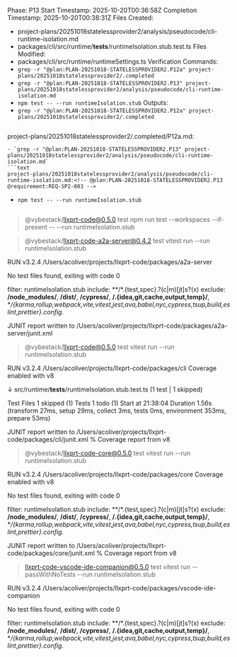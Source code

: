 <!-- @plan:PLAN-20251018-STATELESSPROVIDER2.P13 @requirement:REQ-SP2-003 -->
Phase: P13
Start Timestamp: 2025-10-20T00:36:58Z
Completion Timestamp: 2025-10-20T00:38:31Z
Files Created:
- project-plans/20251018statelessprovider2/analysis/pseudocode/cli-runtime-isolation.md
- packages/cli/src/runtime/__tests__/runtimeIsolation.stub.test.ts
Files Modified:
- packages/cli/src/runtime/runtimeSettings.ts
Verification Commands:
- `grep -r "@plan:PLAN-20251018-STATELESSPROVIDER2.P12a" project-plans/20251018statelessprovider2/.completed`
- `grep -r "@plan:PLAN-20251018-STATELESSPROVIDER2.P13" project-plans/20251018statelessprovider2/analysis/pseudocode/cli-runtime-isolation.md`
- `npm test -- --run runtimeIsolation.stub`
Outputs:
- `grep -r "@plan:PLAN-20251018-STATELESSPROVIDER2.P12a" project-plans/20251018statelessprovider2/.completed`
  ```text
project-plans/20251018statelessprovider2/.completed/P12a.md:<!-- @plan:PLAN-20251018-STATELESSPROVIDER2.P12a @requirement:REQ-SP2-001 -->
  ```
- `grep -r "@plan:PLAN-20251018-STATELESSPROVIDER2.P13" project-plans/20251018statelessprovider2/analysis/pseudocode/cli-runtime-isolation.md`
  ```text
project-plans/20251018statelessprovider2/analysis/pseudocode/cli-runtime-isolation.md:<!-- @plan:PLAN-20251018-STATELESSPROVIDER2.P13 @requirement:REQ-SP2-003 -->
  ```
- `npm test -- --run runtimeIsolation.stub`
  ```text

> @vybestack/llxprt-code@0.5.0 test
> npm run test --workspaces --if-present -- --run runtimeIsolation.stub


> @vybestack/llxprt-code-a2a-server@0.4.2 test
> vitest run --run runtimeIsolation.stub


 RUN  v3.2.4 /Users/acoliver/projects/llxprt-code/packages/a2a-server

No test files found, exiting with code 0

filter: runtimeIsolation.stub
include: **/*.{test,spec}.?(c|m)[jt]s?(x)
exclude:  **/node_modules/**, **/dist/**, **/cypress/**, **/.{idea,git,cache,output,temp}/**, **/{karma,rollup,webpack,vite,vitest,jest,ava,babel,nyc,cypress,tsup,build,eslint,prettier}.config.*

JUNIT report written to /Users/acoliver/projects/llxprt-code/packages/a2a-server/junit.xml

> @vybestack/llxprt-code@0.5.0 test
> vitest run --run runtimeIsolation.stub


 RUN  v3.2.4 /Users/acoliver/projects/llxprt-code/packages/cli
      Coverage enabled with v8

 ↓ src/runtime/__tests__/runtimeIsolation.stub.test.ts (1 test | 1 skipped)

 Test Files  1 skipped (1)
      Tests  1 todo (1)
   Start at  21:38:04
   Duration  1.56s (transform 27ms, setup 29ms, collect 3ms, tests 0ms, environment 353ms, prepare 53ms)

JUNIT report written to /Users/acoliver/projects/llxprt-code/packages/cli/junit.xml
 % Coverage report from v8

> @vybestack/llxprt-code-core@0.5.0 test
> vitest run --run runtimeIsolation.stub


 RUN  v3.2.4 /Users/acoliver/projects/llxprt-code/packages/core
      Coverage enabled with v8

No test files found, exiting with code 0

filter: runtimeIsolation.stub
include: **/*.{test,spec}.?(c|m)[jt]s?(x)
exclude:  **/node_modules/**, **/dist/**, **/cypress/**, **/.{idea,git,cache,output,temp}/**, **/{karma,rollup,webpack,vite,vitest,jest,ava,babel,nyc,cypress,tsup,build,eslint,prettier}.config.*

JUNIT report written to /Users/acoliver/projects/llxprt-code/packages/core/junit.xml
 % Coverage report from v8

> llxprt-code-vscode-ide-companion@0.5.0 test
> vitest run --passWithNoTests --run runtimeIsolation.stub


 RUN  v3.2.4 /Users/acoliver/projects/llxprt-code/packages/vscode-ide-companion

No test files found, exiting with code 0

filter: runtimeIsolation.stub
include: **/*.{test,spec}.?(c|m)[jt]s?(x)
exclude:  **/node_modules/**, **/dist/**, **/cypress/**, **/.{idea,git,cache,output,temp}/**, **/{karma,rollup,webpack,vite,vitest,jest,ava,babel,nyc,cypress,tsup,build,eslint,prettier}.config.*
  ```
